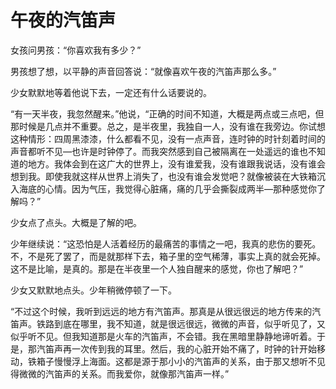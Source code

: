 # 午夜的汽笛声

女孩问男孩：“你喜欢我有多少？”

男孩想了想，以平静的声音回答说：“就像喜欢午夜的汽笛声那么多。” 

少女默默地等着他说下去，一定还有什么话要说的。 

“有一天半夜，我忽然醒来。”他说，“正确的时间不知道，大概是两点或三点吧，但那时候是几点并不重要。总之，是半夜里，我独自一人，没有谁在我旁边。你试想这种情形：四周黑漆漆，什么都看不见，没有一点声音，连时钟的时针刻着时间的声音都听不见—也许是时钟停了。而我突然感到自己被隔离在一处遥远的谁也不知道的地方。我体会到在这广大的世界上，没有谁爱我，没有谁跟我说话，没有谁会想到我。即使我就这样从世界上消失了，也没有谁会发觉吧？就像被装在大铁箱沉入海底的心情。因为气压，我觉得心脏痛，痛的几乎会撕裂成两半—那种感觉你了解吗？” 

少女点了点头。大概是了解的吧。 

少年继续说：“这恐怕是人活着经历的最痛苦的事情之一吧，我真的悲伤的要死。不，不是死了罢了，而是就那样下去，箱子里的空气稀薄，事实上真的就会死掉。这不是比喻，是真的。那是在半夜里一个人独自醒来的感觉，你也了解吧？” 

少女又默默地点头。少年稍微停顿了一下。 

“不过这个时候，我听到远远的地方有汽笛声。那真是从很远很远的地方传来的汽笛声。铁路到底在哪里，我不知道，就是很远很远，微微的声音，似乎听见了，又似乎听不见。但我知道那是火车的汽笛声，不会错。我在黑暗里静静地谛听着。于是，那汽笛声再一次传到我的耳里。然后，我的心脏开始不痛了，时钟的针开始移动，铁箱子慢慢浮上海面。这都是源于那小小的汽笛声的关系，由于那又想听不见得微微的汽笛声的关系。而我爱你，就像那汽笛声一样。”